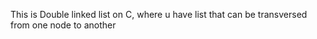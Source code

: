 This is Double linked list on C, where u have list that can be transversed from one node to another
